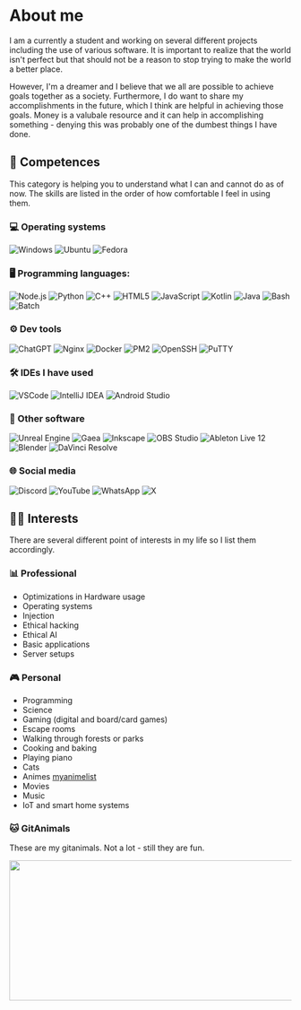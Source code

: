 # About me

I am a currently a student and working on several different projects including the use of various software. It is important to realize that the world isn't perfect but that should not be a reason to stop trying to make the world a better place.

However, I'm a dreamer and I believe that we all are possible to achieve goals together as a society. Furthermore, I do want to share my accomplishments in the future, which I think are helpful in achieving those goals. Money is a valubale resource and it can help in accomplishing something - denying this was probably one of the dumbest things I have done.

## 🧠 Competences

This category is helping you to understand what I can and cannot do as of now. The skills are listed in the order of how comfortable I feel in using them.

### 💻 Operating systems
![Windows](https://img.shields.io/badge/Windows-0078D6?style=for-the-badge&logo=windows&logoColor=white)
![Ubuntu](https://img.shields.io/badge/Ubuntu-E95420?style=for-the-badge&logo=ubuntu&logoColor=white)
![Fedora](https://img.shields.io/badge/Fedora-294172?style=for-the-badge&logo=fedora&logoColor=white)

### 🖥️ Programming languages:
![Node.js](https://img.shields.io/badge/Node.js-339933?style=for-the-badge&logo=node.js&logoColor=white)
![Python](https://img.shields.io/badge/Python-3776AB?style=for-the-badge&logo=python&logoColor=white)
![C++](https://img.shields.io/badge/C++-00599C?style=for-the-badge&logo=c%2B%2B&logoColor=white)
![HTML5](https://img.shields.io/badge/HTML5-E34F26?style=for-the-badge&logo=html5&logoColor=white)
![JavaScript](https://img.shields.io/badge/JavaScript-F7DF1E?style=for-the-badge&logo=javascript&logoColor=black)
![Kotlin](https://img.shields.io/badge/Kotlin-0095D5?style=for-the-badge&logo=kotlin&logoColor=white)
![Java](https://img.shields.io/badge/Java-007396?style=for-the-badge&logo=java&logoColor=white)
![Bash](https://img.shields.io/badge/Bash-4EAA25?style=for-the-badge&logo=gnu-bash&logoColor=white)
![Batch](https://img.shields.io/badge/Batch-008080?style=for-the-badge&logo=windows&logoColor=white)

### ⚙️ Dev tools
![ChatGPT](https://img.shields.io/badge/ChatGPT-00ACEE?style=for-the-badge&logo=chatgpt&logoColor=white)
![Nginx](https://img.shields.io/badge/Nginx-009639?style=for-the-badge&logo=nginx&logoColor=white)
![Docker](https://img.shields.io/badge/Docker-2496ED?style=for-the-badge&logo=docker&logoColor=white)
![PM2](https://img.shields.io/badge/PM2-2B037A?style=for-the-badge&logo=pm2&logoColor=white)
![OpenSSH](https://img.shields.io/badge/OpenSSH-000000?style=for-the-badge&logo=openssh&logoColor=white)
![PuTTY](https://img.shields.io/badge/PuTTY-000000?style=for-the-badge&logo=putty&logoColor=white)

### 🛠️ IDEs I have used
![VSCode](https://img.shields.io/badge/VSCode-007ACC?style=for-the-badge&logo=visual-studio-code&logoColor=white)
![IntelliJ IDEA](https://img.shields.io/badge/IntelliJ%20IDEA-000000?style=for-the-badge&logo=intellij-idea&logoColor=white)
![Android Studio](https://img.shields.io/badge/Android%20Studio-3DDC84?style=for-the-badge&logo=android-studio&logoColor=white)

### 🎨 Other software
![Unreal Engine](https://img.shields.io/badge/Unreal%20Engine-0E1128?style=for-the-badge&logo=unreal-engine&logoColor=white)
![Gaea](https://img.shields.io/badge/Gaea-FF6600?style=for-the-badge)
![Inkscape](https://img.shields.io/badge/Inkscape-000000?style=for-the-badge&logo=inkscape&logoColor=white)
![OBS Studio](https://img.shields.io/badge/OBS%20Studio-191919?style=for-the-badge&logo=obs-studio&logoColor=white)
![Ableton Live 12](https://img.shields.io/badge/Ableton%2012-000000?style=for-the-badge)
![Blender](https://img.shields.io/badge/Blender-F5792A?style=for-the-badge&logo=blender&logoColor=white)
![DaVinci Resolve](https://img.shields.io/badge/DaVinci%20Resolve-0A0A0A?style=for-the-badge)

### 🌐 Social media
![Discord](https://img.shields.io/badge/Discord-5865F2?style=for-the-badge&logo=discord&logoColor=white)
![YouTube](https://img.shields.io/badge/YouTube-FF0000?style=for-the-badge&logo=youtube&logoColor=white)
![WhatsApp](https://img.shields.io/badge/WhatsApp-25D366?style=for-the-badge&logo=whatsapp&logoColor=white)
![X](https://img.shields.io/badge/X-1DA1F2?style=for-the-badge&logo=twitter&logoColor=white)

## 👨‍💻 Interests

There are several different point of interests in my life so I list them accordingly.

### 📊 Professional
- Optimizations in Hardware usage
- Operating systems
- Injection
- Ethical hacking
- Ethical AI
- Basic applications
- Server setups

### 🎮 Personal
- Programming
- Science
- Gaming (digital and board/card games)
- Escape rooms
- Walking through forests or parks
- Cooking and baking
- Playing piano
- Cats
- Animes [myanimelist](https://myanimelist.net/animelist/ydodoy)
- Movies
- Music
- IoT and smart home systems

### 🐱 GitAnimals

These are my gitanimals. Not a lot - still they are fun.

<a href="https://github.com/devxb/gitanimals">
<img
  src="https://render.gitanimals.org/farms/DodoDorian"
  width="700"
  height="250"
/>
</a>
